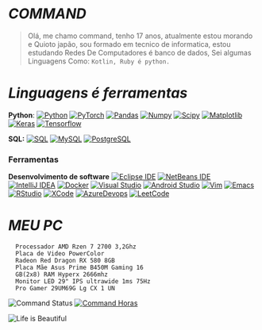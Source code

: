 #                                                                    *COMMAND*

  

> Olá, me chamo command, tenho 17 anos, atualmente estou morando e
>     Quioto japão, sou formado em tecnico de informatica, estou estudando
>     Redes De Computadores é banco de dados, Sei algumas Linguagens Como:
>     `Kotlin, Ruby é python.`


#                                                                    *Linguagens é ferramentas*

  **Python**:
  [![Python](https://img.shields.io/badge/-Python-black?style=flat&logo=python&link=https://github.com/commandrose/Python)](https://github.com/https://github.com/commandrose/Python)
  [![PyTorch](https://img.shields.io/badge/-PyTorch-EE4C2C?style=flat&logo=PyTorch&logoColor=white&link=https://github.com/commandrose/Python)](https://github.com/commandrose/Python)
  [![Pandas](https://img.shields.io/badge/-Pandas-150458?style=flat&logo=Pandas&link=https://github.com/commandrose/Python)](https://github.com/commandrose/Python)
  [![Numpy](https://img.shields.io/badge/-Numpy-lightgray?style=flat&logo=Numpy&logoColor=white&link=https://github.com/commandrose/Python)](https://github.com/commandrose/Python)
  [![Scipy](https://img.shields.io/badge/-Scipy-blue?style=flat&logo=Scipy&logoColor=white&link=https://github.com/commandrose/Python)](https://github.com/commandrose/Python)
  [![Matplotlib](https://img.shields.io/badge/-Matplotlib-black?style=flat&logo=Matplotlib&logoColor=white&link=https://github.com/commandrose/Python)](https://github.com/commandrose/Python)
  [![Keras](https://img.shields.io/badge/-Keras-D00000?style=flat&logo=Keras&link=https://github.com/commandrose/Python)](https://github.com/commandrose/Python)
  [![Tensorflow](https://img.shields.io/badge/-Tensorflow-gray?style=flat&logo=tensorflow&link=https://github.com/commandrose/Python)](https://github.com/commandrose/Python) 

  **SQL:**
  [![SQL](https://img.shields.io/badge/-SQL-orange?style=flat&logo=sql&link=https://github.com/commandrose)](https://github.com/commandrose)
  [![MySQL](https://img.shields.io/badge/-MySQL-lightgray?style=flat&logo=mysql&link=https://github.com/commandrose)](https://github.com/commandrose)
  [![PostgreSQL](https://img.shields.io/badge/-PostgreSQL-blue?style=flat&logo=postgresql&link=https://github.com/commandrose)](https://github.com/commandrose)

### Ferramentas

**Desenvolvimento de software**
[![Eclipse IDE](https://img.shields.io/badge/-darkblue?style=flat&logo=Eclipse-IDE&logoColor=white&link=https://github.com/commandrose "Eclipse IDE")](https://github.com/commandrose)
[![NetBeans IDE](https://img.shields.io/badge/-1B6AC6?style=flat&logo=Apache-NetBeans-IDE&logoColor=white&link=https://github.com/commandrose "NetBeans IDE")](https://github.com/commandrose)
[![IntelliJ IDEA](https://img.shields.io/badge/-red?style=flat&logo=IntelliJ-IDEA&logoColor=white&link=https://github.com/commandrose "IntelliJ IDEA")](https://github.com/commandrose)
[![Docker](https://img.shields.io/badge/-2496ED?style=flat&logo=Docker&logoColor=white&link=https://github.com/commandrose "Docker")](https://github.com/commandrose)
[![Visual Studio](https://img.shields.io/badge/-007ACC?style=flat&logo=Visual-Studio-Code&logoColor=white&link=https://github.com/commandrose "Visual Studio")](https://github.com/commandrose)
[![Android Studio](https://img.shields.io/badge/-3DDC84?style=flat&logo=Android-Studio&logoColor=white&link=https://github.com/commandrose "Android Studio" )](https://github.com/commandrose)
[![Vim](https://img.shields.io/badge/-019733?style=flat&logo=Vim&logoColor=white&link=https://github.com/commandrose "Vim")](https://github.com/commandrose)
[![Emacs](https://img.shields.io/badge/-7F5AB6?style=flat&logo=GNU-Emacs&logoColor=white&link=https://github.com/commandrose "Emacs")](https://github.com/commandrose)
[![RStudio](https://img.shields.io/badge/-75AADB?style=flat&logo=RStudio&logoColor=white&link=https://github.com/commandrose "RStudio")](https://github.com/commandrose)
[![XCode](https://img.shields.io/badge/-1575F9?style=flat&logo=Xcode&logoColor=white&link=https://github.com/commandrose "XCode")](https://github.com/commandrose)
[![AzureDevops](https://img.shields.io/badge/-0175C2?style=flat&logo=azureDevops&logoColor=white&link=https://github.com/commandrose "AzureDevops")](https://github.com/commandrose)
[![LeetCode](https://img.shields.io/badge/-02569B?style=flat&logo=leetCode&logoColor=white&link=https://github.com/commandrose "LeetCode")](https://github.com/commandrose)


#                                                                    *MEU PC*

      Processador AMD Rzen 7 2700 3,2Ghz 
      Placa de Video PowerColor
      Radeon Red Dragon RX 580 8GB 
      Placa Mãe Asus Prime B450M Gaming 16
      GB(2x8) RAM Hyperx 2666mhz
      Monitor LED 29" IPS ultrawide 1ms 75Hz
      Pro Gamer 29UM69G Lg CX 1 UN




![Command Status](https://github-readme-stats.vercel.app/api?username=commandrose&show_icons=true&theme=graywhite) [![Command Horas](https://github-readme-stats.vercel.app/api/wakatime?username=command)](https://github.com/commandrose/github-readme-stats)



![Life is Beautiful](https://i.pinimg.com/originals/71/b8/df/71b8dfab0b561e3963270831b78bbd0f.jpg)
